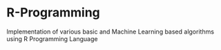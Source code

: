 # R-Programming
Implementation of various basic and Machine Learning based algorithms using R Programming Language
